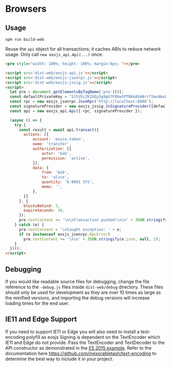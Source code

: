 # Browsers

## Usage
`npm run build-web`

Reuse the `api` object for all transactions; it caches ABIs to reduce network usage. Only call `new eosjs_api.Api(...)` once.

```html
<pre style="width: 100%; height: 100%; margin:0px; "></pre>

<script src='dist-web/eosjs-api.js'></script>
<script src='dist-web/eosjs-jsonrpc.js'></script>
<script src='dist-web/eosjs-jssig.js'></script>
<script>
  let pre = document.getElementsByTagName('pre')[0];
  const defaultPrivateKey = "5JtUScZK2XEp3g9gh7F8bwtPTRAkASmNrrftmx4AxDKD5K4zDnr"; // bob
  const rpc = new eosjs_jsonrpc.JsonRpc('http://localhost:8888');
  const signatureProvider = new eosjs_jssig.JsSignatureProvider([defaultPrivateKey]);
  const api = new eosjs_api.Api({ rpc, signatureProvider });

  (async () => {
    try {
      const result = await api.transact({
        actions: [{
            account: 'eosio.token',
            name: 'transfer',
            authorization: [{
                actor: 'bob',
                permission: 'active',
            }],
            data: {
                from: 'bob',
                to: 'alice',
                quantity: '0.0001 SYS',
                memo: '',
            },
        }]
      }, {
        blocksBehind: 3,
        expireSeconds: 30,
      });
      pre.textContent += '\n\nTransaction pushed!\n\n' + JSON.stringify(result, null, 2);
    } catch (e) {
      pre.textContent = '\nCaught exception: ' + e;
      if (e instanceof eosjs_jsonrpc.RpcError)
        pre.textContent += '\n\n' + JSON.stringify(e.json, null, 2);
    }
  })();
</script>
```

## Debugging

If you would like readable source files for debugging, change the file reference to the `-debug.js` files inside `dist-web/debug` directory.  These files should only be used for development as they are over 10 times as large as the minified versions, and importing the debug versions will increase loading times for the end user.

## IE11 and Edge Support
If you need to support IE11 or Edge you will also need to install a text-encoding polyfill as eosjs Signing is dependent on the TextEncoder which IE11 and Edge do not provide.  Pass the TextEncoder and TextDecoder to the API constructor as demonstrated in the [ES 2015 example](#node-es-2015).  Refer to the documentation here https://github.com/inexorabletash/text-encoding to determine the best way to include it in your project.
